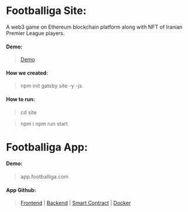 # Footballiga Site:

A web3 game on Ethereum blockchain platform along with NFT of Iranian Premier League players.

#### Demo:

> [Demo](footballiga.com/)

#### How we created:

> npm init gatsby site -y -js

#### How to run:

> cd site

> npm i
> npm run start

# Footballiga App:

#### Demo:

> app.footballiga.com

#### App Github:

> [Frontend](https://github.com/barkand/Vite_Template) | [Backend](https://github.com/barkand/Node_Template) | [Smart Contract](https://github.com/barkand/Contract_Footballiga) | [Docker](https://github.com/barkand/Docker)
